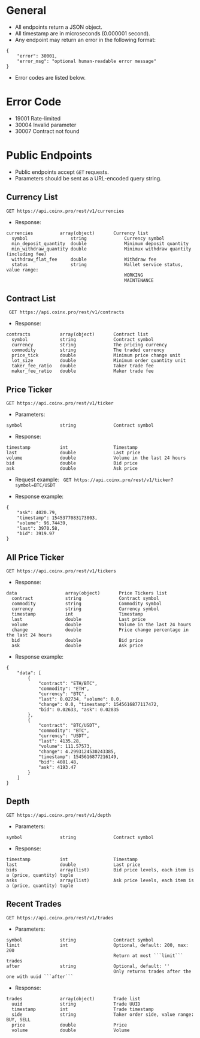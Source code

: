 General
=======
- All endpoints return a JSON object.
- All timestamp are in microseconds (0.000001 second).
- Any endpoint may return an error in the following format:
```
{
    "error": 30001,
    "error_msg": "optional human-readable error message"
}
```
- Error codes are listed below.

Error Code
==========
- 19001   Rate-limited
- 30004   Invalid parameter
- 30007   Contract not found


Public Endpoints
================
- Public endpoints accept `GET` requests.
- Parameters should be sent as a URL-encoded query string.


Currency List
-------------
```GET https://api.coinx.pro/rest/v1/currencies```

- Response:
```
currencies          array(object)       Currency list
  symbol                string              Currency symbol
  min_deposit_quantity  double              Minimum deposit quantity
  min_withdraw_quantity double              Minimux withdraw quantity (including fee)
  withdraw_flat_fee     double              Withdraw fee
  status                string              Wallet service status, value range:
                                            WORKING
                                            MAINTENANCE
```


Contract List
-------------
``` GET https://api.coinx.pro/rest/v1/contracts```

- Response:
```
contracts           array(object)       Contract list
  symbol            string              Contract symbol
  currency          string              The pricing currency
  commodity         string              The traded currency
  price_tick        double              Minimum price change unit
  lot_size          double              Minimum order quantity unit
  taker_fee_ratio   double              Taker trade fee
  maker_fee_ratio   double              Maker trade fee
```


Price Ticker
------------
```GET https://api.coinx.pro/rest/v1/ticker```

- Parameters:
```
symbol              string              Contract symbol
```

- Response:
```
timestamp           int                 Timestamp
last                double              Last price
volume              double              Volume in the last 24 hours
bid                 double              Bid price
ask                 double              Ask price
```

- Request example:
``` GET https://api.coinx.pro/rest/v1/ticker?symbol=BTC/USDT```

- Response example:
```
{
    "ask": 4020.79,
    "timestamp": 1545377083173003,
    "volume": 96.74439,
    "last": 3970.58,
    "bid": 3919.97
}
```


All Price Ticker
----------------
```GET https://api.coinx.pro/rest/v1/tickers```

- Response:
```
data                  array(object)       Price Tickers list
  contract            string              Contract symbol
  commodity           string              Commodity symbol
  currency            string              Currency symbol
  timestamp           int                 Timestamp
  last                double              Last price
  volume              double              Volume in the last 24 hours
  change              double              Price change percentage in the last 24 hours
  bid                 double              Bid price
  ask                 double              Ask price
```

- Response example:
```
{
    "data": [
        {
            "contract": "ETH/BTC",
            "commodity": "ETH",
            "currency": "BTC",
            "last": 0.02734, "volume": 0.0,
            "change": 0.0, "timestamp": 1545616877117472,
            "bid": 0.02633, "ask": 0.02835
        },
        {
            "contract": "BTC/USDT",
            "commodity": "BTC",
            "currency": "USDT",
            "last": 4135.28,
            "volume": 111.57573,
            "change": 4.2993124530243385,
            "timestamp": 1545616877216149,
            "bid": 4081.48,
            "ask": 4193.47
        }
    ]
}
```


Depth
-----
```GET https://api.coinx.pro/rest/v1/depth```

- Parameters:
```
symbol              string              Contract symbol
```

- Response:
```
timestamp           int                 Timestamp
last                double              Last price
bids                array(list)         Bid price levels, each item is a (price, quantity) tuple
asks                array(list)         Ask price levels, each item is a (price, quantity) tuple
```


Recent Trades
-------------
```GET https://api.coinx.pro/rest/v1/trades```

- Parameters:
```
symbol              string              Contract symbol
limit               int                 Optional, default: 200, max: 200
                                        Return at most ```limit``` trades
after               string              Optional, default: ''
                                        Only returns trades after the one with uuid ```after```
```

- Response:
```
trades              array(object)       Trade list
  uuid              string              Trade UUID
  timestamp         int                 Trade timestamp
  side              string              Taker order side, value range: BUY, SELL
  price             double              Price
  volume            double              Volume
```
